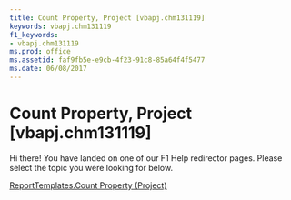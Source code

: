 ```yaml
---
title: Count Property, Project [vbapj.chm131119]
keywords: vbapj.chm131119
f1_keywords:
- vbapj.chm131119
ms.prod: office
ms.assetid: faf9fb5e-e9cb-4f23-91c8-85a64f4f5477
ms.date: 06/08/2017
---
```



# Count Property, Project [vbapj.chm131119]

Hi there! You have landed on one of our F1 Help redirector pages. Please select the topic you were looking for below.

[ReportTemplates.Count Property (Project)](http://msdn.microsoft.com/library/fcd124b1-b194-a54c-2910-7d4cd0b87055%28Office.15%29.aspx)


